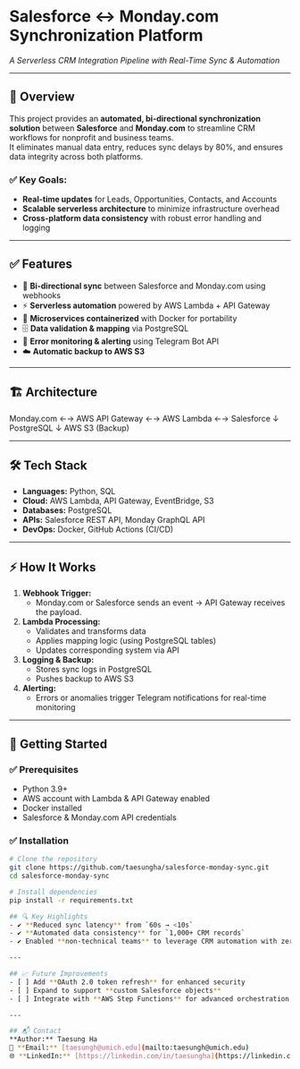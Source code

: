 # Salesforce ↔ Monday.com Synchronization Platform  
_A Serverless CRM Integration Pipeline with Real-Time Sync & Automation_

---

## 📌 Overview
This project provides an **automated, bi-directional synchronization solution** between **Salesforce** and **Monday.com** to streamline CRM workflows for nonprofit and business teams.  
It eliminates manual data entry, reduces sync delays by 80%, and ensures data integrity across both platforms.

### ✅ Key Goals:
- **Real-time updates** for Leads, Opportunities, Contacts, and Accounts
- **Scalable serverless architecture** to minimize infrastructure overhead
- **Cross-platform data consistency** with robust error handling and logging

---

## ✅ Features
- 🔄 **Bi-directional sync** between Salesforce and Monday.com using webhooks
- ⚡ **Serverless automation** powered by AWS Lambda + API Gateway
- 🐳 **Microservices containerized** with Docker for portability
- 🗄️ **Data validation & mapping** via PostgreSQL
- 🔔 **Error monitoring & alerting** using Telegram Bot API
- ☁️ **Automatic backup to AWS S3**

---

## 🏗️ Architecture
Monday.com ←→ AWS API Gateway ←→ AWS Lambda ←→ Salesforce
↓
PostgreSQL
↓
AWS S3 (Backup)

---

## 🛠 Tech Stack
- **Languages:** Python, SQL  
- **Cloud:** AWS Lambda, API Gateway, EventBridge, S3  
- **Databases:** PostgreSQL  
- **APIs:** Salesforce REST API, Monday GraphQL API  
- **DevOps:** Docker, GitHub Actions (CI/CD)  

---

## ⚡ How It Works
1. **Webhook Trigger:**  
   - Monday.com or Salesforce sends an event → API Gateway receives the payload.
2. **Lambda Processing:**  
   - Validates and transforms data  
   - Applies mapping logic (using PostgreSQL tables)  
   - Updates corresponding system via API  
3. **Logging & Backup:**  
   - Stores sync logs in PostgreSQL  
   - Pushes backup to AWS S3  
4. **Alerting:**  
   - Errors or anomalies trigger Telegram notifications for real-time monitoring  

---

## 🚀 Getting Started

### ✅ Prerequisites
- Python 3.9+
- AWS account with Lambda & API Gateway enabled
- Docker installed
- Salesforce & Monday.com API credentials

### ✅ Installation
```bash
# Clone the repository
git clone https://github.com/taesungha/salesforce-monday-sync.git
cd salesforce-monday-sync

# Install dependencies
pip install -r requirements.txt

## 🔍 Key Highlights
- ✔ **Reduced sync latency** from `60s → <10s`  
- ✔ **Automated data consistency** for `1,000+ CRM records`  
- ✔ Enabled **non-technical teams** to leverage CRM automation with zero manual intervention  

---

## 📈 Future Improvements
- [ ] Add **OAuth 2.0 token refresh** for enhanced security  
- [ ] Expand to support **custom Salesforce objects**  
- [ ] Integrate with **AWS Step Functions** for advanced orchestration  

---

## 📬 Contact
**Author:** Taesung Ha  
📧 **Email:** [taesungh@umich.edu](mailto:taesungh@umich.edu)  
🌐 **LinkedIn:** [https://linkedin.com/in/taesungha](https://linkedin.com/in/taesungha) 
